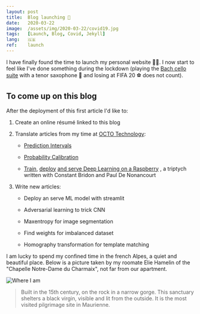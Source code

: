 ```yaml
---
layout: post
title:  Blog launching 🚀
date:   2020-03-22
image:  /assets/img/2020-03-22/covid19.jpg
tags:   [Launch, Blog, Covid, Jekyll]
lang:   🇬🇧
ref:    launch
---
```


I have finally found the time to launch my personal website 👨‍💻. I now start to feel like I've done something 
during the lockdown (playing the [Bach cello suite](https://www.youtube.com/watch?v=mGQLXRTl3Z0) with a tenor 
saxophone 🎷 and losing at️ FIFA 20 ⚽ does not count).

## To come up on this blog

After the deployment of this first article I'd like to:

1. Create an online résumé linked to this blog

2. Translate articles from my time at [OCTO Technology](https://www.octo.com/):

      - [Prediction Intervals](https://blog.octo.com/les-intervalles-de-prediction/)

      - [Probability Calibration](https://blog.octo.com/calibration-de-probabilite/)

      - [Train](https://blog.octo.com/ia-embarquee-deployer-du-deep-learning-sur-un-raspberry/), 
      [deploy](https://blog.octo.com/lia-embarquee-entrainer-deployer-et-utiliser-du-deep-learning-sur-un-raspberry-partie-2/) 
      [and serve Deep Learning on a Raspberry](https://blog.octo.com/lia-embarquee-entrainer-deployer-et-utiliser-du-deep-learning-sur-un-raspberry-partie-3/)
      , a triptych written with Constant Bridon and Paul De Nonancourt

3. Write new articles:

      - Deploy an serve ML model with streamlit

      - Adversarial learning to trick CNN

      - Maxentropy for image segmentation

      - Find weights for imbalanced dataset

      - Homography transformation for template matching


I am lucky to spend my confined time in the french Alpes, a quiet and beautiful place. Below is a picture taken 
by my roomate Elie Hamelin of the "Chapelle Notre-Dame du Charmaix", not far from our apartment.

![Where I am]({{site.baseurl}}/assets/img/2020-03-22/confinement.jpg)

> Built in the 15th century, on the rock in a narrow gorge. This sanctuary shelters a black virgin, visible and 
>lit from the outside. It is the most visited pilgrimage site in Maurienne.
